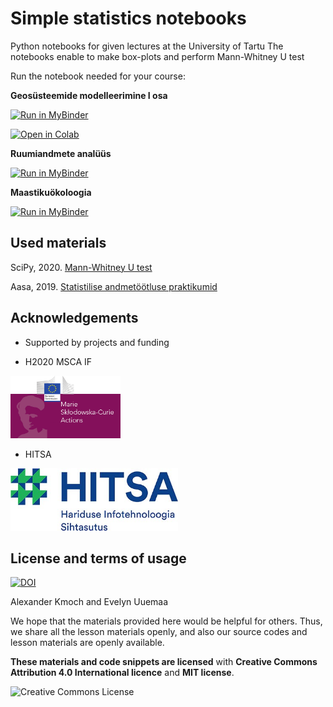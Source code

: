 # Simple statistics notebooks

Python notebooks for given lectures at the University of Tartu
The notebooks enable to make box-plots and perform Mann-Whitney U test

Run the notebook needed for your course:


__Geosüsteemide modelleerimine I osa__

[![Run in MyBinder](https://mybinder.org/badge_logo.svg)](https://mybinder.org/v2/gh/LandscapeGeoinformatics/simple_stats/HEAD?filepath=regressioon_modelleerimine.ipynb)


[![Open in Colab](https://colab.research.google.com/assets/colab-badge.svg)](https://colab.research.google.com/github/LandscapeGeoinformatics/simple_stats/blob/main/regressioon_modelleerimine.ipynb)

__Ruumiandmete analüüs__

[![Run in MyBinder](https://mybinder.org/badge_logo.svg)](https://mybinder.org/v2/gh/LandscapeGeoinformatics/simple_stats/HEAD?filepath=statistika_ruumianalyys.ipynb)


__Maastikuökoloogia__

[![Run in MyBinder](https://mybinder.org/badge_logo.svg)](https://mybinder.org/v2/gh/LandscapeGeoinformatics/simple_stats/HEAD?filepath=statistika_est.ipynb)



## Used materials
SciPy, 2020. [Mann-Whitney U test](https://docs.scipy.org/doc/scipy/reference/generated/scipy.stats.mannwhitneyu.html)

Aasa, 2019. [Statistilise andmetöötluse praktikumid](http://aasa.ut.ee/statistika/)

## Acknowledgements

- Supported by projects and funding

- H2020 MSCA IF

<img alt="MSCA " style="border-width:0" src="https://github.com/LandscapeGeoinformatics/csv_boxplots_nb2021/blob/main/img/Banner-msca3.png" height="100" />

- HITSA

<img alt="HITSA " style="border-width:0" src="https://github.com/LandscapeGeoinformatics/csv_boxplots_nb2021/blob/main/img/HITSA_logo.jpg" height="100" />


## License and terms of usage

[![DOI](https://zenodo.org/badge/DOI/10.5281/zenodo.5876290.svg)](https://doi.org/10.5281/zenodo.5876290)

Alexander Kmoch and Evelyn Uuemaa

We hope that the materials provided here would be helpful for others. Thus, we share all the lesson materials openly, and also our source codes and lesson materials are openly available.

**These materials and code snippets are licensed** with **Creative Commons Attribution 4.0 International licence** and **MIT license**.

<a rel="license" href="http://creativecommons.org/licenses/by/4.0/"><img alt="Creative Commons License" style="border-width:0" align="left" src="https://i.creativecommons.org/l/by/4.0/88x31.png" /></a>





